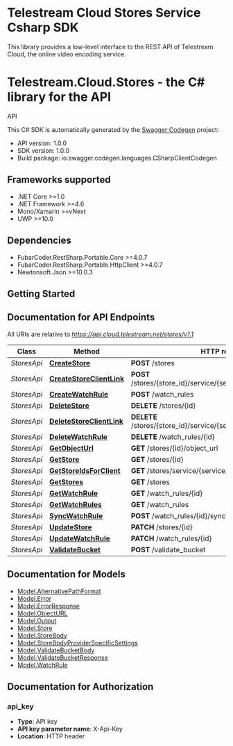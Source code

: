 # Telestream Cloud Stores Service Csharp SDK

This library provides a low-level interface to the REST API of Telestream Cloud, the online video encoding service.

# Telestream.Cloud.Stores - the C# library for the API

API

This C# SDK is automatically generated by the [Swagger Codegen](https://github.com/swagger-api/swagger-codegen) project:

- API version: 1.0.0
- SDK version: 1.0.0
- Build package: io.swagger.codegen.languages.CSharpClientCodegen

<a name="frameworks-supported"></a>
## Frameworks supported
- .NET Core >=1.0
- .NET Framework >=4.6
- Mono/Xamarin >=vNext
- UWP >=10.0

<a name="dependencies"></a>
## Dependencies
- FubarCoder.RestSharp.Portable.Core >=4.0.7
- FubarCoder.RestSharp.Portable.HttpClient >=4.0.7
- Newtonsoft.Json >=10.0.3

<a name="installation"></a>
## Getting Started

## Documentation for API Endpoints

All URIs are relative to *https://api.cloud.telestream.net/stores/v1.1*

Class | Method | HTTP request | Description
------------ | ------------- | ------------- | -------------
*StoresApi* | [**CreateStore**](docs/StoresApi.md#createstore) | **POST** /stores | 
*StoresApi* | [**CreateStoreClientLink**](docs/StoresApi.md#createstoreclientlink) | **POST** /stores/{store_id}/service/{service_name}/id/{service_id} | 
*StoresApi* | [**CreateWatchRule**](docs/StoresApi.md#createwatchrule) | **POST** /watch_rules | 
*StoresApi* | [**DeleteStore**](docs/StoresApi.md#deletestore) | **DELETE** /stores/{id} | 
*StoresApi* | [**DeleteStoreClientLink**](docs/StoresApi.md#deletestoreclientlink) | **DELETE** /stores/{store_id}/service/{service_name}/id/{service_id} | 
*StoresApi* | [**DeleteWatchRule**](docs/StoresApi.md#deletewatchrule) | **DELETE** /watch_rules/{id} | 
*StoresApi* | [**GetObjectUrl**](docs/StoresApi.md#getobjecturl) | **GET** /stores/{id}/object_url | 
*StoresApi* | [**GetStore**](docs/StoresApi.md#getstore) | **GET** /stores/{id} | 
*StoresApi* | [**GetStoreIdsForClient**](docs/StoresApi.md#getstoreidsforclient) | **GET** /stores/service/{service_name}/id/{service_id} | 
*StoresApi* | [**GetStores**](docs/StoresApi.md#getstores) | **GET** /stores | 
*StoresApi* | [**GetWatchRule**](docs/StoresApi.md#getwatchrule) | **GET** /watch_rules/{id} | 
*StoresApi* | [**GetWatchRules**](docs/StoresApi.md#getwatchrules) | **GET** /watch_rules | 
*StoresApi* | [**SyncWatchRule**](docs/StoresApi.md#syncwatchrule) | **POST** /watch_rules/{id}/sync | 
*StoresApi* | [**UpdateStore**](docs/StoresApi.md#updatestore) | **PATCH** /stores/{id} | 
*StoresApi* | [**UpdateWatchRule**](docs/StoresApi.md#updatewatchrule) | **PATCH** /watch_rules/{id} | 
*StoresApi* | [**ValidateBucket**](docs/StoresApi.md#validatebucket) | **POST** /validate_bucket | 


<a name="documentation-for-models"></a>
## Documentation for Models

 - [Model.AlternativePathFormat](docs/AlternativePathFormat.md)
 - [Model.Error](docs/Error.md)
 - [Model.ErrorResponse](docs/ErrorResponse.md)
 - [Model.ObjectURL](docs/ObjectURL.md)
 - [Model.Output](docs/Output.md)
 - [Model.Store](docs/Store.md)
 - [Model.StoreBody](docs/StoreBody.md)
 - [Model.StoreBodyProviderSpecificSettings](docs/StoreBodyProviderSpecificSettings.md)
 - [Model.ValidateBucketBody](docs/ValidateBucketBody.md)
 - [Model.ValidateBucketResponse](docs/ValidateBucketResponse.md)
 - [Model.WatchRule](docs/WatchRule.md)


<a name="documentation-for-authorization"></a>
## Documentation for Authorization

<a name="api_key"></a>
### api_key

- **Type**: API key
- **API key parameter name**: X-Api-Key
- **Location**: HTTP header

